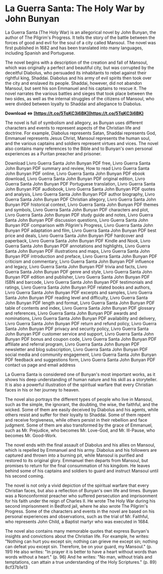 # La Guerra Santa: The Holy War by John Bunyan
 
La Guerra Santa (The Holy War) is an allegorical novel by John Bunyan, the author of The Pilgrim's Progress. It tells the story of the battle between the forces of good and evil for the soul of a city called Mansoul. The novel was first published in 1682 and has been translated into many languages, including Spanish and Portuguese.
 
The novel begins with a description of the creation and fall of Mansoul, which was originally a perfect and beautiful city, but was corrupted by the deceitful Diabolus, who persuaded its inhabitants to rebel against their rightful king, Shaddai. Diabolus and his army of evil spirits then took over the city and enslaved its people. Shaddai, however, did not abandon Mansoul, but sent his son Emmanuel and his captains to rescue it. The novel narrates the various battles and sieges that took place between the two sides, as well as the internal struggles of the citizens of Mansoul, who were divided between loyalty to Shaddai and allegiance to Diabolus.
 
**Download ⇔ [https://t.co/5TqKC3i6BK](https://t.co/5TqKC3i6BK)**


 
The novel is full of symbolism and allegory, as Bunyan uses different characters and events to represent aspects of the Christian life and doctrine. For example, Diabolus represents Satan, Shaddai represents God, Emmanuel represents Jesus Christ, Mansoul represents the human soul, and the various captains and soldiers represent virtues and vices. The novel also contains many references to the Bible and to Bunyan's own personal experiences as a Puritan preacher and prisoner.
 
Download Livro Guerra Santa John Bunyan PDF free,  Livro Guerra Santa John Bunyan PDF summary and review,  How to read Livro Guerra Santa John Bunyan PDF online,  Livro Guerra Santa John Bunyan PDF ebook download,  Livro Guerra Santa John Bunyan PDF original edition,  Livro Guerra Santa John Bunyan PDF Portuguese translation,  Livro Guerra Santa John Bunyan PDF audiobook,  Livro Guerra Santa John Bunyan PDF quotes and analysis,  Livro Guerra Santa John Bunyan PDF author biography,  Livro Guerra Santa John Bunyan PDF Christian allegory,  Livro Guerra Santa John Bunyan PDF historical context,  Livro Guerra Santa John Bunyan PDF themes and symbols,  Livro Guerra Santa John Bunyan PDF characters and plot,  Livro Guerra Santa John Bunyan PDF study guide and notes,  Livro Guerra Santa John Bunyan PDF discussion questions,  Livro Guerra Santa John Bunyan PDF comparison with Pilgrim's Progress,  Livro Guerra Santa John Bunyan PDF adaptation and film,  Livro Guerra Santa John Bunyan PDF best price and deals,  Livro Guerra Santa John Bunyan PDF hardcover and paperback,  Livro Guerra Santa John Bunyan PDF Kindle and Nook,  Livro Guerra Santa John Bunyan PDF annotations and highlights,  Livro Guerra Santa John Bunyan PDF illustrations and maps,  Livro Guerra Santa John Bunyan PDF introduction and preface,  Livro Guerra Santa John Bunyan PDF criticism and commentary,  Livro Guerra Santa John Bunyan PDF influence and legacy,  Livro Guerra Santa John Bunyan PDF trivia and facts,  Livro Guerra Santa John Bunyan PDF genre and style,  Livro Guerra Santa John Bunyan PDF edition and publisher,  Livro Guerra Santa John Bunyan PDF ISBN and barcode,  Livro Guerra Santa John Bunyan PDF testimonials and ratings,  Livro Guerra Santa John Bunyan PDF related books and authors,  Livro Guerra Santa John Bunyan PDF excerpts and samples,  Livro Guerra Santa John Bunyan PDF reading level and difficulty,  Livro Guerra Santa John Bunyan PDF length and format,  Livro Guerra Santa John Bunyan PDF table of contents and index,  Livro Guerra Santa John Bunyan PDF glossary and references,  Livro Guerra Santa John Bunyan PDF awards and nominations,  Livro Guerra Santa John Bunyan PDF availability and delivery,  Livro Guerra Santa John Bunyan PDF return and refund policy,  Livro Guerra Santa John Bunyan PDF privacy and security policy,  Livro Guerra Santa John Bunyan PDF customer service and support,  Livro Guerra Santa John Bunyan PDF bonus and coupon code,  Livro Guerra Santa John Bunyan PDF affiliate and referral program,  Livro Guerra Santa John Bunyan PDF newsletter and blog subscription,  Livro Guerra Santa John Bunyan PDF social media and community engagement,  Livro Guerra Santa John Bunyan PDF feedback and suggestions form,  Livro Guerra Santa John Bunyan PDF contact us page and email address
 
La Guerra Santa is considered one of Bunyan's most important works, as it shows his deep understanding of human nature and his skill as a storyteller. It is also a powerful illustration of the spiritual warfare that every Christian faces in his or her journey to heaven.

The novel also portrays the different types of people who live in Mansoul, such as the simple, the ignorant, the doubting, the wise, the faithful, and the wicked. Some of them are easily deceived by Diabolus and his agents, while others resist and suffer for their loyalty to Shaddai. Some of them repent and receive forgiveness, while others persist in their rebellion and face judgment. Some of them are also transformed by the grace of Emmanuel, such as Mr. Prejudice, who becomes Mr. Love-God, and Mr. Ill-Pause, who becomes Mr. Good-Work.
 
The novel ends with the final assault of Diabolus and his allies on Mansoul, which is repelled by Emmanuel and his army. Diabolus and his followers are captured and thrown into a burning pit, while Mansoul is purified and restored to its original glory. Emmanuel then departs from Mansoul, but promises to return for the final consummation of his kingdom. He leaves behind some of his captains and soldiers to guard and instruct Mansoul until his second coming.

The novel is not only a vivid depiction of the spiritual warfare that every Christian faces, but also a reflection of Bunyan's own life and times. Bunyan was a Nonconformist preacher who suffered persecution and imprisonment for his faith under the reign of Charles II. He wrote The Holy War during his second imprisonment in Bedford jail, where he also wrote The Pilgrim's Progress. Some of the characters and events in the novel are based on his personal experiences and observations, such as the trial of Mr. Faithful, who represents John Child, a Baptist martyr who was executed in 1684.
 
The novel also contains many memorable quotes that express Bunyan's insights and convictions about the Christian life. For example, he writes: \"Nothing can hurt you except sin; nothing can grieve me except sin; nothing can defeat you except sin. Therefore, be on your guard, my Mansoul.\" (p. 191) He also writes: \"In prayer it is better to have a heart without words than words without a heart.\" (p. 96) And he writes: \"No man, without trials and temptations, can attain a true understanding of the Holy Scriptures.\" (p. 89)
 8cf37b1e13
 
